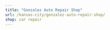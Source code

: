```yaml
---
title: "Gonzalez Auto Repair Shop"
url: /kansas-city/gonzalez-auto-repair-shop/
shop: car repair
---
```

